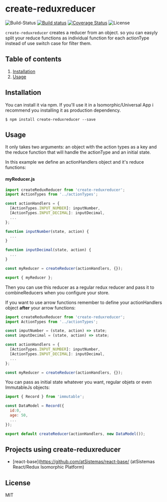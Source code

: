 # create-reduxreducer

![Build-Status](https://travis-ci.org/pmagaz/create-reduxreducer.svg?branch=master)
[![Build status](https://ci.appveyor.com/api/projects/status/p10g61lj7agw6agt?svg=true)](https://ci.appveyor.com/project/pmagaz/create-reduxreducer)
[![Coverage Status](https://coveralls.io/repos/github/pmagaz/create-reduxreducer/badge.svg?branch=master)](https://coveralls.io/github/pmagaz/create-reduxreducer?branch=master)
![License](https://img.shields.io/badge/license-MIT-blue.svg)

`create-reduxreducer` creates a reducer from an object. so you can easyly split your reduce functions as individual function for each actionType instead of use switch case for filter them.

## Table of contents

1. [Installation](#installation)
2. [Usage](#usage)

## Installation

You can install it via npm. If you'll use it in a Isomorphic/Universal App i recommend you installing it as production dependency.

```
$ npm install create-reduxreducer --save
```

## Usage

It only takes two arguments: an object with the action types as a key and the reduce function that will handle the actionType and an initial state.

In this example we define an actionHandlers object and it's reduce functions:

#### myReducer.js

```javascript
import createReduxReducer from 'create-reduxreducer';
import ActionTypes from '../actionTypes';

const actionHandlers = {
  [ActionTypes.INPUT_NUMBER]: inputNumber,
  [ActionTypes.INPUT_DECIMAL]: inputDecimal,
  ...
};

function inputNumber(state, action) {
  ...
}

function inputDecimal(state, action) {
  ...
}

const myReducer = createReducer(actionHandlers, {});

export { myReducer };

```

Then you can use this reducer as a regular redux reducer and pass it to combineReducers when you configure your store.

If you want to use arrow functions remember to define your actionHandlers object **after** your arrow functions: 

```javascript
import createReduxReducer from 'create-reduxreducer';
import ActionTypes from '../actionTypes';

const imputNumber = (state, action) => state;
const imputDecimal = (state, action) => state;

const actionHandlers = {
  [ActionTypes.INPUT_NUMBER]: inputNumber,
  [ActionTypes.INPUT_DECIMAL]: inputDecimal,
  ...
};

const myReducer = createReducer(actionHandlers, {});

```

You can pass as initial state whatever you want, regular objets or even ImmutableJs objects:

```javascript
import { Record } from 'immutable';

const DataModel = Record({
  id:0,
  age: 50,
  ...
});

export default createReducer(actionHandlers, new DataModel());
```

## Projects using create-reduxreducer

- [react-base](https://github.com/atSistemas/react-base/ (atSistemas React/Redux Isomorphic Platform)


## License

MIT
